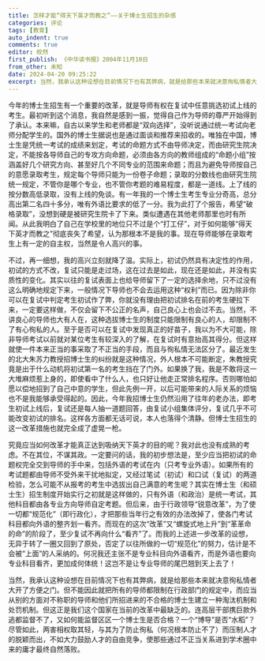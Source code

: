 ```yaml
---
title: 怎样才能“得天下英才而教之”——关于博士生招生的杂感
categories: 评论
tags: [教育]
auto_indent: true
comments: true
editor: 皎然
first_publish: 《中华读书报》2004年11月10日
from_other: 未知
date: 2024-04-20 09:25:22
excerpt: 当然，我承认这种设想在目前情况下也有其弊病，就是给那些本来就决意徇私情者大开了方便之门。但不能因此就把所有的导师都限制在行政部门的规定中，而应当从别的方面对不称职的导师和他们所招进来的不合格的博士生建立一种淘汰机制和处罚机制。但这正是我们这个国家在当前的改革中最缺乏的。连高层干部携巨款外逃都监督不了，又如何能监督区区一个博士生是否合格？一个“博导”是否“水稻”？尽管如此，两害相权取其轻，与其为了防止徇私（何况根本防止不了）而压制人才的脱颖而出，不如大力鼓励人才的自由竞争，使那些通过不正当关系进到学术圈中来的庸才最终自然落败。
---
```

今年的博士生招生有一个重要的改革，就是导师有权在复试中任意挑选初试上线的考生。最初听到这个消息，我自然是感到一振，觉得自己作为导师的尊严开始得到了承认。本来嘛，自古以来学生和老师都是“双向选择”，没听说通过统一考试向老师分配学生的。国外的博士生据说也是通过面谈和推荐来招收的。唯独在中国，博士生是凭统一考试的成绩来划定，考试的命题方式不由导师决定，而由研究生院决定，不能按各导师自己的专攻方向命题，必须由各方向的教师组成的“命题小组”按涵盖好几个研究方向、甚至好几个不同专业的范围来命题；而且为避免导师按自己的意愿录取考生，规定每个导师只能为一份卷子命题；录取的分数线也由研究生院统一规定，不管你是哪个专业，也不管你考题的难易程度，都是一道线。上了线的按分数高低录取，没有上线的免谈。有一年我的一个博士生考生专业分奇高，总分高出第二名四十多分，唯有外语比要求的低了一分。我为此打了个报告，希望“破格录取”，没想到硬是被研究生院卡了下来。类似遭遇在其他老师那里也时有所闻。从此我明白了自己在学校里的地位只不过是个“打工仔”，对于如何能够“得天下英才而教之”彻底丧失了希望，认为那根本不是我的事。现在导师能够在录取考生上有一定的自主权，当然是令人高兴的事。

不过，再一细想，我的高兴立刻就降了温。实际上，初试仍然具有决定性的作用，初试的方式不改，复试只能是走过场，这在过去是如此，现在还是如此，并没有实质性的变化。其实以往的复试表面上也给导师留下了一定的选择余地，只不过没有这么明确地规定下来，一般情况下导师也不会去运用这种“权利”而已。因为除非你可以在复试中判定考生初试作了弊，你就没有理由把初试排名在前的考生硬拉下来，一定要这样做，不仅会留下不公正的名声，自己良心上也会过不去。当然，不讲良心的导师也大有人在，这种选拔博士生的制度只能限制有良心的人，却限制不了有心徇私的人。至于是否可以在复试中发现真正的好苗子，我以为不大可能，除非导师考试以前就对某位考生有较深入的了解，在复试时有意抬高其得分。但这样就使一件本来正当的事采取了不正当的手段，而且与徇私情无法区分了。最近发生的北大朱苏力教授招博士生的纠纷就是这种情况，外人根本不可能断定，朱教授究竟是出于什么动机将初试第一名的考生挡在了门外。如果换了我，我是不敢将这一大堆麻烦惹上身的，即使看中了什么人，也只好让他走正常排名程序。否则哪怕如愿以偿地招到了自己中意的学生，但此先例一开，以后可能带来的人际关系的烦恼也不是我能够承受得起的。因此，今年我招博士生仍然沿用了往年的老办法，即考生初试上线后，复试还是每人抽一道题回答，由复试小组集体评分，复试几乎不可能改变初试的排名。这样各方面都无话可说，本人也落得个清静。但博士生招生的这一改革措施也就完全成了虚晃一枪。

究竟应当如何改革才能真正达到吸纳天下英才的目的呢？我对此也没有成熟的考虑。不在其位，不谋其政。一定要问的话，我的初步想法是，至少应当把初试的命题权完全交到导师的手中来，包括外语的考试在内（只考专业外语）。如果所有的考试题都由导师不受外来干扰地拟定，又经过笔试（初试）和口试（复试）的两道检验，怎么可能不从报考的考生中选拔出自己满意的考生呢？其实在博士生（和硕士生）招生制度开始实行之初就是这样做的，只有外语（和政治）是统一考试，其他科目都由各专业方向导师自定考题。但后来，由于行政领导“锐意改革”，为了使一切都“规范化”（即行政化），才把那些当年行之有效的办法改掉了，使各门考试科目都向外语的整齐划一看齐。而现在的这次“改革”又“螺旋式地上升”到“革革命的命”的阶段了，至少复试不再向什么“看齐”了。而我的上述进一步改革的设想，无异于转了一圈又回到了原处，否定了以往所做的一切“规范化”的努力，估计是不会被“上面”的人采纳的。何况我还主张不是专业科目向外语看齐，而是外语也要向专业科目看齐，更加成何体统！这岂不是让专业导师的尾巴翘到天上去了！

当然，我承认这种设想在目前情况下也有其弊病，就是给那些本来就决意徇私情者大开了方便之门。但不能因此就把所有的导师都限制在行政部门的规定中，而应当从别的方面对不称职的导师和他们所招进来的不合格的博士生建立一种淘汰机制和处罚机制。但这正是我们这个国家在当前的改革中最缺乏的。连高层干部携巨款外逃都监督不了，又如何能监督区区一个博士生是否合格？一个“博导”是否“水稻”？尽管如此，两害相权取其轻，与其为了防止徇私（何况根本防止不了）而压制人才的脱颖而出，不如大力鼓励人才的自由竞争，使那些通过不正当关系进到学术圈中来的庸才最终自然落败。
